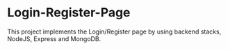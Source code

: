 # Login-Register-Page
This project implements the Login/Register page by using backend stacks, NodeJS, Express and MongoDB. 
